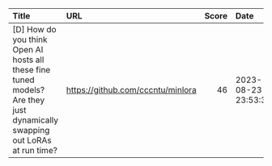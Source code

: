 | Title                                                                                                                     | URL                               |   Score | Date                |
|:--------------------------------------------------------------------------------------------------------------------------|:----------------------------------|--------:|:--------------------|
| [D] How do you think Open AI hosts all these fine tuned models? Are they just dynamically swapping out LoRAs at run time? | https://github.com/cccntu/minlora |      46 | 2023-08-23 23:53:37 |